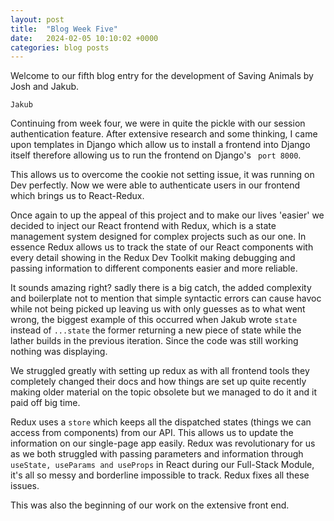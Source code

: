 ```yaml
---
layout: post
title:  "Blog Week Five"
date:   2024-02-05 10:10:02 +0000
categories: blog posts
---
```

Welcome to our fifth blog entry for the development of Saving Animals by Josh and Jakub.

`Jakub`

Continuing from week four, we were in quite the pickle with our session authentication feature. After extensive research and some thinking, I came upon templates in Django which allow us to install a frontend into Django itself therefore allowing us to run the frontend on Django's ` port 8000`.

This allows us to overcome the cookie not setting issue, it was running on Dev perfectly. Now we were able to authenticate users in our frontend which brings us to React-Redux.

Once again to up the appeal of this project and to make our lives 'easier' we decided to inject our React frontend with Redux, which is a state management system designed for complex projects such as our one. In essence Redux allows us to track the state of our React components with every detail showing in the Redux Dev Toolkit making debugging and passing information to different components easier and more reliable. 

It sounds amazing right? sadly there is a big catch, the added complexity and boilerplate not to mention that simple syntactic errors can cause havoc while not being picked up leaving us with only guesses as to what went wrong, the biggest example of this occurred when Jakub wrote `state` instead of `...state` the former returning a new piece of state while the lather builds in the previous iteration. Since the code was still working nothing was displaying.

We struggled greatly with setting up redux as with all frontend tools they completely changed their docs and how things are set up quite recently making older material on the topic obsolete but we managed to do it and it paid off big time.

Redux uses a `store` which keeps all the dispatched states (things we can access from components) from our API. This allows us to update the information on our single-page app easily. Redux was revolutionary for us as we both struggled with passing parameters and information through `useState, useParams and useProps` in React during our Full-Stack Module, it's all so messy and borderline impossible to track. Redux fixes all these issues.

This was also the beginning of our work on the extensive front end.
